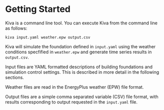 # Getting Started

Kiva is a command line tool. You can execute Kiva from the command line as follows:

    kiva input.yaml weather.epw output.csv

Kiva will simulate the foundation defined in `input.yaml` using the weather conditions specfified in `weather.epw` and generate time series results in `output.csv`.

Input files are YAML formatted descriptions of building foundations and simulation control settings. This is described in more detail in the following sections.

Weather files are read in the EnergyPlus weather (EPW) file format.

Output files are a simple comma separated variable (CSV) file format, with results corresponding to output requested in the `input.yaml` file.
